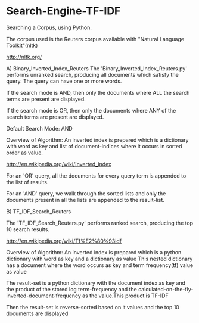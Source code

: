 Search-Engine-TF-IDF
=============

Searching a Corpus, using Python.

The corpus used is the Reuters corpus available with "Natural Language Toolkit"(nltk)

http://nltk.org/


A) Binary_Inverted_Index_Reuters
The 'Binary_Inverted_Index_Reuters.py' performs unranked search, producing all documents which satisfy the query.
The query can have one or more words. 

If the search mode is AND, then only the documents where ALL the search terms are present are displayed.

If the search mode is OR, then only the documents where ANY of  the search terms are present are displayed.


Default Search Mode: AND

Overview of Algorithm:
An inverted index is prepared which is a dictionary with word as key and list of document-indices where it occurs in sorted order as value.

http://en.wikipedia.org/wiki/Inverted_index

For an 'OR' query, all the documents for every query term is appended to the list of results.

For an 'AND' query, we walk through the sorted lists and only the documents present in all the lists are appended to the result-list.



B) TF_IDF_Search_Reuters

The 'TF_IDF_Search_Reuters.py' performs ranked search, producing the top 10 search results. 

http://en.wikipedia.org/wiki/Tf%E2%80%93idf

Overview of Algorithm:
An inverted index is prepared which is a python dictionary with word as key and a dictionary as value
This nested dictionary has a document where the word occurs as key and term frequency(tf) value as value

The result-set is a python dictionary with the document index as key and the product of the stored log term-frequency
and the calculated-on-the-fly-inverted-document-frequency as the value.This product is TF-IDF

Then the result-set is reverse-sorted based on it values and the top 10 documents are displayed
